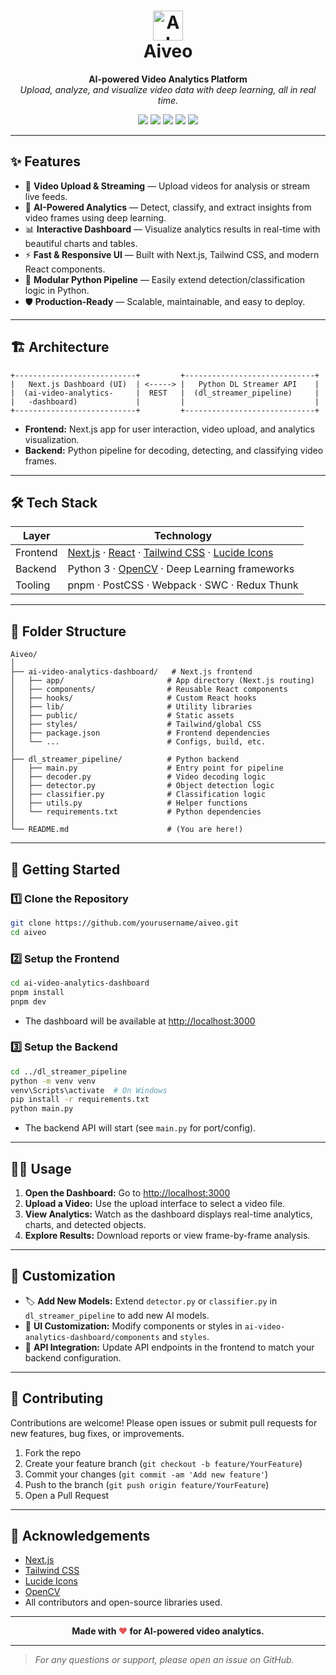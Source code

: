 <h1 align="center">
  <img src="https://img.icons8.com/color/96/000000/artificial-intelligence.png" width="48" alt="AI Icon" />
  <br>
  <b>Aiveo</b>
</h1>
<p align="center">
  <b>AI-powered Video Analytics Platform</b><br>
  <i>Upload, analyze, and visualize video data with deep learning, all in real time.</i>
</p>

<p align="center">
  <img src="https://img.shields.io/badge/Next.js-Frontend-blue?logo=next.js" />
  <img src="https://img.shields.io/badge/Python-Backend-yellow?logo=python" />
  <img src="https://img.shields.io/badge/OpenCV-Video%20Processing-green?logo=opencv" />
  <img src="https://img.shields.io/badge/TailwindCSS-UI-blueviolet?logo=tailwindcss" />
  <img src="https://img.shields.io/badge/License-MIT-success?logo=license" />
</p>

---

## ✨ Features

- 🎥 **Video Upload & Streaming** — Upload videos for analysis or stream live feeds.
- 🧠 **AI-Powered Analytics** — Detect, classify, and extract insights from video frames using deep learning.
- 📊 **Interactive Dashboard** — Visualize analytics results in real-time with beautiful charts and tables.
- ⚡ **Fast & Responsive UI** — Built with Next.js, Tailwind CSS, and modern React components.
- 🔌 **Modular Python Pipeline** — Easily extend detection/classification logic in Python.
- 🛡️ **Production-Ready** — Scalable, maintainable, and easy to deploy.

---

## 🏗️ Architecture

```
+---------------------------+         +-----------------------------+
|   Next.js Dashboard (UI)  | <-----> |   Python DL Streamer API    |
|  (ai-video-analytics-     |  REST   |  (dl_streamer_pipeline)     |
|   -dashboard)             |         |                             |
+---------------------------+         +-----------------------------+
```

- **Frontend:** Next.js app for user interaction, video upload, and analytics visualization.
- **Backend:** Python pipeline for decoding, detecting, and classifying video frames.

---

## 🛠️ Tech Stack

| Layer      | Technology                                                                 |
|------------|----------------------------------------------------------------------------|
| Frontend   | [Next.js](https://nextjs.org/) · [React](https://react.dev/) · [Tailwind CSS](https://tailwindcss.com/) · [Lucide Icons](https://lucide.dev/) |
| Backend    | Python 3 · [OpenCV](https://opencv.org/) · Deep Learning frameworks         |
| Tooling    | pnpm · PostCSS · Webpack · SWC · Redux Thunk                               |

---

## 📁 Folder Structure

```
Aiveo/
│
├── ai-video-analytics-dashboard/   # Next.js frontend
│   ├── app/                       # App directory (Next.js routing)
│   ├── components/                # Reusable React components
│   ├── hooks/                     # Custom React hooks
│   ├── lib/                       # Utility libraries
│   ├── public/                    # Static assets
│   ├── styles/                    # Tailwind/global CSS
│   ├── package.json               # Frontend dependencies
│   └── ...                        # Configs, build, etc.
│
├── dl_streamer_pipeline/          # Python backend
│   ├── main.py                    # Entry point for pipeline
│   ├── decoder.py                 # Video decoding logic
│   ├── detector.py                # Object detection logic
│   ├── classifier.py              # Classification logic
│   ├── utils.py                   # Helper functions
│   └── requirements.txt           # Python dependencies
│
└── README.md                      # (You are here!)
```

---

## 🚀 Getting Started

### 1️⃣ Clone the Repository

```bash
git clone https://github.com/yourusername/aiveo.git
cd aiveo
```

### 2️⃣ Setup the Frontend

```bash
cd ai-video-analytics-dashboard
pnpm install
pnpm dev
```
- The dashboard will be available at [http://localhost:3000](http://localhost:3000)

### 3️⃣ Setup the Backend

```bash
cd ../dl_streamer_pipeline
python -m venv venv
venv\Scripts\activate  # On Windows
pip install -r requirements.txt
python main.py
```
- The backend API will start (see `main.py` for port/config).

---

## 🧑‍💻 Usage

1. **Open the Dashboard:** Go to [http://localhost:3000](http://localhost:3000)
2. **Upload a Video:** Use the upload interface to select a video file.
3. **View Analytics:** Watch as the dashboard displays real-time analytics, charts, and detected objects.
4. **Explore Results:** Download reports or view frame-by-frame analysis.

---

## 🎨 Customization

- 🏷️ **Add New Models:** Extend `detector.py` or `classifier.py` in `dl_streamer_pipeline` to add new AI models.
- 🎨 **UI Customization:** Modify components or styles in `ai-video-analytics-dashboard/components` and `styles`.
- 🔗 **API Integration:** Update API endpoints in the frontend to match your backend configuration.

---

## 🤝 Contributing

Contributions are welcome! Please open issues or submit pull requests for new features, bug fixes, or improvements.

1. Fork the repo
2. Create your feature branch (`git checkout -b feature/YourFeature`)
3. Commit your changes (`git commit -am 'Add new feature'`)
4. Push to the branch (`git push origin feature/YourFeature`)
5. Open a Pull Request

---

## 🙏 Acknowledgements

- [Next.js](https://nextjs.org/)
- [Tailwind CSS](https://tailwindcss.com/)
- [Lucide Icons](https://lucide.dev/)
- [OpenCV](https://opencv.org/)
- All contributors and open-source libraries used.

---

<p align="center">
  <b>Made with <span style="color: #e25555;">❤️</span> for AI-powered video analytics.</b>
</p>

---

> _For any questions or support, please open an issue on GitHub._
